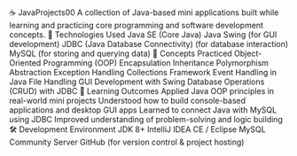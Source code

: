 ☕ JavaProjects00
A collection of Java-based mini applications built while learning and practicing core programming and software development concepts.
🚀 Technologies Used
Java SE (Core Java)
Java Swing (for GUI development)
JDBC (Java Database Connectivity) (for database interaction)
MySQL (for storing and querying data)
🧩 Concepts Practiced
Object-Oriented Programming (OOP)
Encapsulation
Inheritance
Polymorphism
Abstraction
Exception Handling
Collections Framework
Event Handling in Java
File Handling
GUI Development with Swing
Database Operations (CRUD) with JDBC
🎯 Learning Outcomes
Applied Java OOP principles in real-world mini projects
Understood how to build console-based applications and desktop GUI apps
Learned to connect Java with MySQL using JDBC
Improved understanding of problem-solving and logic building
🛠 Development Environment
JDK 8+
IntelliJ IDEA CE / Eclipse
MySQL Community Server
GitHub (for version control & project hosting)
